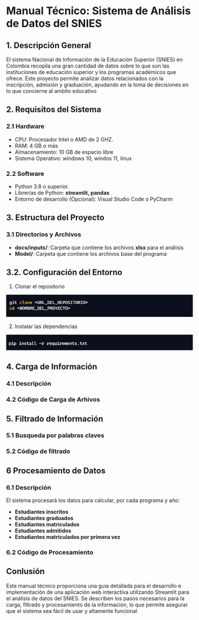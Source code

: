# Manual Técnico: Sistema de Análisis de Datos del SNIES

## 1. Descripción General

El sistema Nacional de Información de la Educación Superior (SNIES) en Colombia recopila una gran cantidad de datos 
sobre lo que son las instituciones de educación superior y los programas académicos que ofrece. Este proyecto permite 
analizar datos relacionados con la inscripción, admisión y graduación, ayudando en la toma de decisiones en lo que 
concierne al ambito educativo

## 2. Requisitos del Sistema
### 2.1 Hardware
- CPU: Procesador Intel o AMD de 2 GHZ.
- RAM: 4 GB o más
- Almacenamiento: 10 GB de espacio libre
- Sistema Operativo: windows 10, windos 11,  linux

### 2.2 Software
- Python 3.8 o superior.
- Librerías de Python: **streamlit, pandas**
- Entorno de desarrollo (Opcional): Visual Studio Code o PyCharm

## 3. Estructura del Proyecto
### 3.1 Directorios y Archivos
- **docs/inputs/**: Carpeta que contiene los archivos **xlsx** para el análisis
- **Model/**: Carpeta que contiene los archivos base del programa
## 3.2. Configuración del Entorno 

1. Clonar el repositorio

![Clonamos el Repositorio](./assets/clone.png)

2. Instalar las dependencias

![Clonamos el Repositorio](./assets/dependencias.png)
## 4. Carga de Información 

### 4.1 Descripción 

### 4.2 Código de Carga de Arhivos

## 5. Filtrado de Información 

### 5.1 Busqueda por palabras claves
### 5.2 Código de filtrado

## 6 Procesamiento de Datos
### 6.1 Descripción 
El sistema procesará los datos para calcular, por cada programa y año:

- **Estudiantes inscritos**
- **Estudiantes graduados**
- **Estudiantes matriculados**
- **Estudiantes admitidos**
- **Estudiantes matriculados por primera vez**

### 6.2 Código de Procesamiento

## Conlusión 
Este manual técnico proporciona una guía detallada para el desarrollo e implementación de una aplicación web interactiva
utilizando Streamlit para el análisis de datos del SNIES. Se describen los pasos necesarios para la carga, filtrado y
procesamiento de la información, lo que permite asegurar que el sistema sea fácil de usar y altamente funcional



